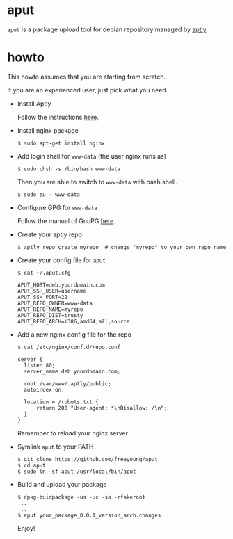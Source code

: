 aput
====

`aput` is a package upload tool for debian repository managed by [aptly](http://www.aptly.info).

howto
=====

This howto assumes that you are starting from scratch.

If you are an experienced user, just pick what you need.

- Install Aptly

  Follow the instructions [here](http://www.aptly.info/download/).

- Install nginx package

  ```
  $ sudo apt-get install nginx
  ```

- Add login shell for `www-data` (the user nginx runs as)

  ```
  $ sudo chsh -s /bin/bash www-data
  ```

  Then you are able to switch to `www-data` with bash shell.

  ```
  $ sudo su - www-data
  ```

- Configure GPG for `www-data`

  Follow the manual of GnuPG [here](https://www.gnupg.org/gph/en/manual/c14.html).

- Create your aptly repo

  ```
  $ aptly repo create myrepo  # change "myrepo" to your own repo name
  ```

- Create your config file for `aput`

  ```
  $ cat ~/.aput.cfg

  APUT_HOST=deb.yourdomain.com
  APUT_SSH_USER=username
  APUT_SSH_PORT=22
  APUT_REPO_OWNER=www-data
  APUT_REPO_NAME=myrepo
  APUT_REPO_DIST=trusty
  APUT_REPO_ARCH=i386,amd64,all,source
  ```

- Add a new nginx config file for the repo

  ```
  $ cat /etc/nginx/conf.d/repo.conf

  server {
    listen 80;
    server_name deb.yourdomain.com;

    root /var/www/.aptly/public;
    autoindex on;

    location = /robots.txt {
        return 200 "User-agent: *\nDisallow: /\n";
    }
  }
  ```

  Remember to reload your nginx server.

- Symlink `aput` to your PATH

  ```
  $ git clone https://github.com/freeyoung/aput
  $ cd aput
  $ sudo ln -sf aput /usr/local/bin/aput
  ```

- Build and upload your package

  ```
  $ dpkg-buidpackage -us -uc -sa -rfakeroot
  ...
  ...
  $ aput your_package_0.0.1_version_arch.changes
  ```

  Enjoy!

